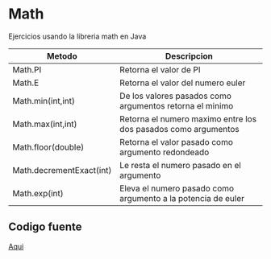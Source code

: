 # Math
Ejercicios usando la libreria math en Java

| Metodo | Descripcion |
| ----- | ---- |
| Math.PI | Retorna el valor de PI |
| Math.E | Retorna el valor del numero euler |
| Math.min(int,int) | De los valores pasados como argumentos retorna el minimo |
| Math.max(int,int) | Retorna el numero maximo entre los dos pasados como argumentos |
| Math.floor(double) | Retorna el valor pasado como argumento redondeado |
| Math.decrementExact(int) | Le resta el numero pasado en el argumento |
| Math.exp(int) | Eleva el numero pasado como argumento a la potencia de euler |

Codigo fuente
-
[Aqui](https://github.com/UrielMendozaG/Math/blob/master/src/com/mathclass/com/Matematicas.java)
